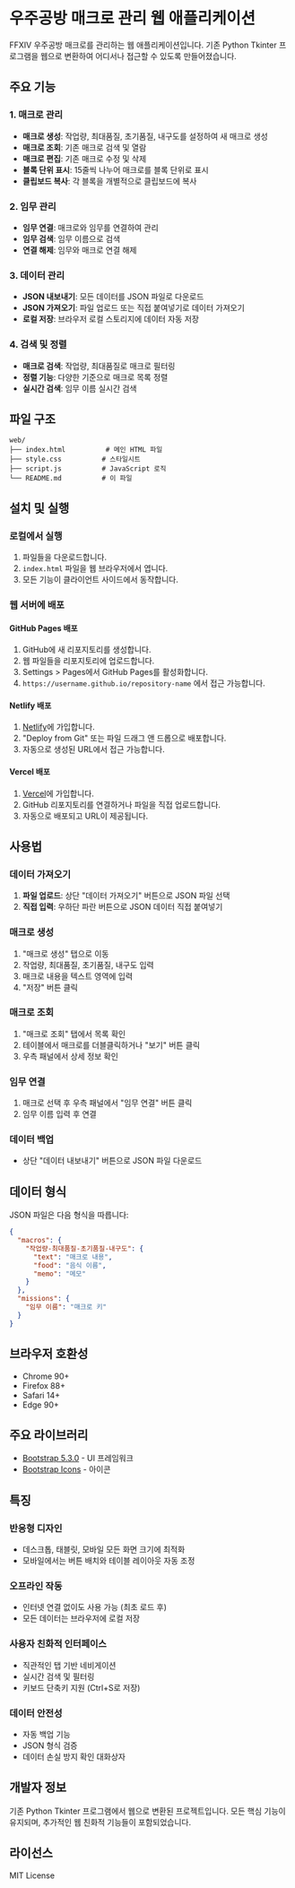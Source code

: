 # 우주공방 매크로 관리 웹 애플리케이션

FFXIV 우주공방 매크로를 관리하는 웹 애플리케이션입니다. 기존 Python Tkinter 프로그램을 웹으로 변환하여 어디서나 접근할 수 있도록 만들어졌습니다.

## 주요 기능

### 1. 매크로 관리
- **매크로 생성**: 작업량, 최대품질, 초기품질, 내구도를 설정하여 새 매크로 생성
- **매크로 조회**: 기존 매크로 검색 및 열람
- **매크로 편집**: 기존 매크로 수정 및 삭제
- **블록 단위 표시**: 15줄씩 나누어 매크로를 블록 단위로 표시
- **클립보드 복사**: 각 블록을 개별적으로 클립보드에 복사

### 2. 임무 관리
- **임무 연결**: 매크로와 임무를 연결하여 관리
- **임무 검색**: 임무 이름으로 검색
- **연결 해제**: 임무와 매크로 연결 해제

### 3. 데이터 관리
- **JSON 내보내기**: 모든 데이터를 JSON 파일로 다운로드
- **JSON 가져오기**: 파일 업로드 또는 직접 붙여넣기로 데이터 가져오기
- **로컬 저장**: 브라우저 로컬 스토리지에 데이터 자동 저장

### 4. 검색 및 정렬
- **매크로 검색**: 작업량, 최대품질로 매크로 필터링
- **정렬 기능**: 다양한 기준으로 매크로 목록 정렬
- **실시간 검색**: 임무 이름 실시간 검색

## 파일 구조

```
web/
├── index.html          # 메인 HTML 파일
├── style.css          # 스타일시트
├── script.js          # JavaScript 로직
└── README.md          # 이 파일
```

## 설치 및 실행

### 로컬에서 실행
1. 파일들을 다운로드합니다.
2. `index.html` 파일을 웹 브라우저에서 엽니다.
3. 모든 기능이 클라이언트 사이드에서 동작합니다.

### 웹 서버에 배포

#### GitHub Pages 배포
1. GitHub에 새 리포지토리를 생성합니다.
2. 웹 파일들을 리포지토리에 업로드합니다.
3. Settings > Pages에서 GitHub Pages를 활성화합니다.
4. `https://username.github.io/repository-name` 에서 접근 가능합니다.

#### Netlify 배포
1. [Netlify](https://netlify.com)에 가입합니다.
2. "Deploy from Git" 또는 파일 드래그 앤 드롭으로 배포합니다.
3. 자동으로 생성된 URL에서 접근 가능합니다.

#### Vercel 배포
1. [Vercel](https://vercel.com)에 가입합니다.
2. GitHub 리포지토리를 연결하거나 파일을 직접 업로드합니다.
3. 자동으로 배포되고 URL이 제공됩니다.

## 사용법

### 데이터 가져오기
1. **파일 업로드**: 상단 "데이터 가져오기" 버튼으로 JSON 파일 선택
2. **직접 입력**: 우하단 파란 버튼으로 JSON 데이터 직접 붙여넣기

### 매크로 생성
1. "매크로 생성" 탭으로 이동
2. 작업량, 최대품질, 초기품질, 내구도 입력
3. 매크로 내용을 텍스트 영역에 입력
4. "저장" 버튼 클릭

### 매크로 조회
1. "매크로 조회" 탭에서 목록 확인
2. 테이블에서 매크로를 더블클릭하거나 "보기" 버튼 클릭
3. 우측 패널에서 상세 정보 확인

### 임무 연결
1. 매크로 선택 후 우측 패널에서 "임무 연결" 버튼 클릭
2. 임무 이름 입력 후 연결

### 데이터 백업
- 상단 "데이터 내보내기" 버튼으로 JSON 파일 다운로드

## 데이터 형식

JSON 파일은 다음 형식을 따릅니다:

```json
{
  "macros": {
    "작업량-최대품질-초기품질-내구도": {
      "text": "매크로 내용",
      "food": "음식 이름",
      "memo": "메모"
    }
  },
  "missions": {
    "임무 이름": "매크로 키"
  }
}
```

## 브라우저 호환성

- Chrome 90+
- Firefox 88+
- Safari 14+
- Edge 90+

## 주요 라이브러리

- [Bootstrap 5.3.0](https://getbootstrap.com/) - UI 프레임워크
- [Bootstrap Icons](https://icons.getbootstrap.com/) - 아이콘

## 특징

### 반응형 디자인
- 데스크톱, 태블릿, 모바일 모든 화면 크기에 최적화
- 모바일에서는 버튼 배치와 테이블 레이아웃 자동 조정

### 오프라인 작동
- 인터넷 연결 없이도 사용 가능 (최초 로드 후)
- 모든 데이터는 브라우저에 로컬 저장

### 사용자 친화적 인터페이스
- 직관적인 탭 기반 네비게이션
- 실시간 검색 및 필터링
- 키보드 단축키 지원 (Ctrl+S로 저장)

### 데이터 안전성
- 자동 백업 기능
- JSON 형식 검증
- 데이터 손실 방지 확인 대화상자

## 개발자 정보

기존 Python Tkinter 프로그램에서 웹으로 변환된 프로젝트입니다.
모든 핵심 기능이 유지되며, 추가적인 웹 친화적 기능들이 포함되었습니다.

## 라이선스

MIT License
